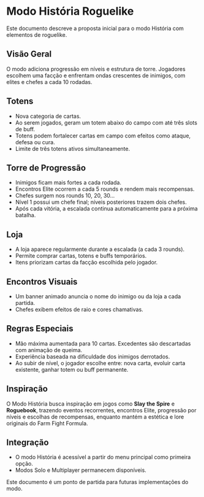 # Modo História Roguelike

Este documento descreve a proposta inicial para o modo História com elementos de roguelike.

## Visão Geral

O modo adiciona progressão em níveis e estrutura de torre. Jogadores escolhem uma facção e enfrentam ondas crescentes de inimigos, com elites e chefes a cada 10 rodadas.

## Totens

- Nova categoria de cartas.
- Ao serem jogados, geram um totem abaixo do campo com até três slots de buff.
- Totens podem fortalecer cartas em campo com efeitos como ataque, defesa ou cura.
- Limite de três totens ativos simultaneamente.

## Torre de Progressão

- Inimigos ficam mais fortes a cada rodada.
- Encontros Elite ocorrem a cada 5 rounds e rendem mais recompensas.
- Chefes surgem nos rounds 10, 20, 30...
- Nível 1 possui um chefe final; níveis posteriores trazem dois chefes.
- Após cada vitória, a escalada continua automaticamente para a próxima batalha.

## Loja

- A loja aparece regularmente durante a escalada (a cada 3 rounds).
- Permite comprar cartas, totens e buffs temporários.
- Itens priorizam cartas da facção escolhida pelo jogador.

## Encontros Visuais

- Um banner animado anuncia o nome do inimigo ou da loja a cada partida.
- Chefes exibem efeitos de raio e cores chamativas.

## Regras Especiais

- Mão máxima aumentada para 10 cartas. Excedentes são descartadas com animação de queima.
- Experiência baseada na dificuldade dos inimigos derrotados.
- Ao subir de nível, o jogador escolhe entre: nova carta, evoluir carta existente, ganhar totem ou buff permanente.

## Inspiração

O Modo História busca inspiração em jogos como **Slay the Spire** e **Roguebook**, trazendo eventos recorrentes, encontros Elite, progressão por níveis e escolhas de recompensas, enquanto mantém a estética e lore originais do Farm Fight Formula.

## Integração

- O modo História é acessível a partir do menu principal como primeira opção.
- Modos Solo e Multiplayer permanecem disponíveis.

Este documento é um ponto de partida para futuras implementações do modo.
